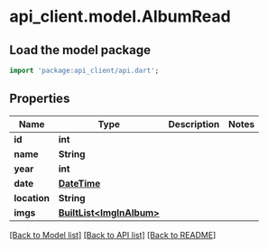 # api_client.model.AlbumRead

## Load the model package
```dart
import 'package:api_client/api.dart';
```

## Properties
Name | Type | Description | Notes
------------ | ------------- | ------------- | -------------
**id** | **int** |  | 
**name** | **String** |  | 
**year** | **int** |  | 
**date** | [**DateTime**](DateTime.md) |  | 
**location** | **String** |  | 
**imgs** | [**BuiltList&lt;ImgInAlbum&gt;**](ImgInAlbum.md) |  | 

[[Back to Model list]](../README.md#documentation-for-models) [[Back to API list]](../README.md#documentation-for-api-endpoints) [[Back to README]](../README.md)


